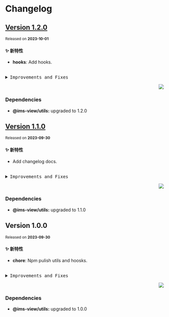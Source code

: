 # Changelog

## [Version&nbsp;1.2.0](https://github.com/eternallycyf/ims-view-pc/compare/@ims-view/utils@1.1.0...@ims-view/utils@1.2.0)

<sup>Released on **2023-10-01**</sup>

#### ✨ 新特性

- **hooks**: Add hooks.

<br/>

<details>
<summary><kbd>Improvements and Fixes</kbd></summary>

#### What's improved

- **hooks**: Add hooks ([48fda36](https://github.com/eternallycyf/ims-view-pc/commit/48fda36))

</details>

<div align="right">

[![](https://img.shields.io/badge/-BACK_TO_TOP-151515?style=flat-square)](#readme-top)

</div>

### Dependencies

- **@ims-view/utils:** upgraded to 1.2.0

## [Version&nbsp;1.1.0](https://github.com/eternallycyf/ims-view-pc/compare/@ims-view/utils@1.0.0...@ims-view/utils@1.1.0)

<sup>Released on **2023-09-30**</sup>

#### ✨ 新特性

- Add changelog docs.

<br/>

<details>
<summary><kbd>Improvements and Fixes</kbd></summary>

#### What's improved

- Add changelog docs ([cef8036](https://github.com/eternallycyf/ims-view-pc/commit/cef8036))

</details>

<div align="right">

[![](https://img.shields.io/badge/-BACK_TO_TOP-151515?style=flat-square)](#readme-top)

</div>

### Dependencies

- **@ims-view/utils:** upgraded to 1.1.0

## Version&nbsp;1.0.0

<sup>Released on **2023-09-30**</sup>

#### ✨ 新特性

- **chore**: Npm pulish utils and hoosks.

<br/>

<details>
<summary><kbd>Improvements and Fixes</kbd></summary>

#### What's improved

- **chore**: Npm pulish utils and hoosks ([553ffc2](https://github.com/eternallycyf/ims-view-pc/commit/553ffc2))

</details>

<div align="right">

[![](https://img.shields.io/badge/-BACK_TO_TOP-151515?style=flat-square)](#readme-top)

</div>

### Dependencies

- **@ims-view/utils:** upgraded to 1.0.0
